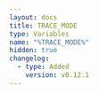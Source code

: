 ```yaml
---
layout: docs
title: TRACE_MODE
type: Variables
name: "%TRACE_MODE%"
hidden: true
changelog:
  - type: Added
    version: v0.12.1
---
```

